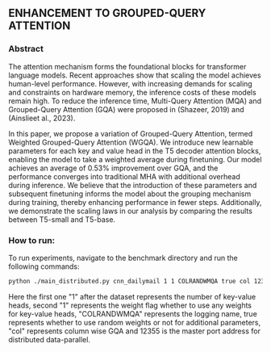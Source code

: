 ## ENHANCEMENT TO GROUPED-QUERY ATTENTION

### Abstract
The attention mechanism forms the foundational blocks for transformer language models. Recent approaches show that scaling the model achieves human-level performance. However, with increasing demands for scaling and constraints on hardware memory, the inference costs of these models remain high. To reduce the inference time, Multi-Query Attention (MQA) and Grouped-Query Attention (GQA) were proposed in (Shazeer, 2019) and (Ainslieet al., 2023).
 
 In this paper, we propose a variation of Grouped-Query Attention, termed Weighted Grouped-Query Attention (WGQA). We introduce new learnable parameters for each key and value head in the T5 decoder attention blocks, enabling the model to take a weighted average during finetuning. Our model achieves an average of 0.53% improvement over GQA, and the performance converges into traditional MHA with additional overhead during inference. We believe that the introduction of these parameters and subsequent finetuning informs the model about the grouping mechanism during training, thereby enhancing performance in fewer steps. Additionally, we demonstrate the scaling laws in our analysis by comparing the results between T5-small and T5-base.


### How to run:
To run experiments, navigate to the benchmark directory and run the following commands:

```bash
python ./main_distributed.py cnn_dailymail 1 1 COLRANDWMQA true col 12355
```

Here the first one "1" after the dataset represents the number of key-value heads, second "1" represents the weight flag whether to use any weights for key-value heads, "COLRANDWMQA" represents the logging name, true represents whether to use random weights or not for additional parameters, "col" represents column wise GQA and 12355 is the master port address for distributed data-parallel.


